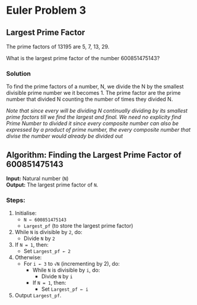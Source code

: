 # Euler Problem 3
## Largest Prime Factor

The prime factors of 13195 are 5, 7, 13, 29.

What is the largest prime factor of the number 600851475143?


### Solution
To find the prime factors of a number, N, we divide the N by the smallest divisible prime number  we it becomes 1. The prime factor are the prime number that divided N counting the number of times they divided N.

*Note that since every will be dividing N continually dividing by its smallest prime factors till we find the largest and final. We need no explicity find Prime Number to divided it since every composite number can also be expressed by a product of prime number, the every composite number that divise the number would already be divided out*

## Algorithm: Finding the Largest Prime Factor of 600851475143

**Input:** Natural number (`N`)  
**Output:** The largest prime factor of `N`.

### Steps:
1. Initialise:
   - `N ← 600851475143`
   - `Largest_pf` (to store the largest prime factor)
2. While `N` is divisible by `2`, do:
   - Divide `N` by `2`
3. If `N = 1`, then:
   - Set `Largest_pf ← 2`
4. Otherwise:
   - For `i ← 3` to `√N` (incrementing by 2), do:
     - While `N` is divisible by `i`, do:
       - Divide `N` by `i`
     - If `N = 1`, then:
       - Set `Largest_pf ← i`
5. Output `Largest_pf`.
